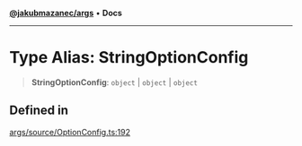[**@jakubmazanec/args**](../README.md) • **Docs**

---

# Type Alias: StringOptionConfig

> **StringOptionConfig**: `object` \| `object` \| `object`

## Defined in

[args/source/OptionConfig.ts:192](https://github.com/jakubmazanec/tools/blob/3137813ef46c72d3c081751f960a2aa2c61ad567/packages/args/source/OptionConfig.ts#L192)
